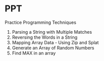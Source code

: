 # PPT
Practice Programming Techniques

1. Parsing a String with Multiple Matches
2. Reversing the Words in a String
3. Mapping Array Data - Using Zip and Splat
4. Generate an Array of Random Numbers
5. Find MAX in an array